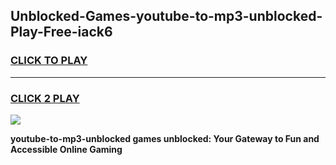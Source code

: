 
## Unblocked-Games-youtube-to-mp3-unblocked-Play-Free-iack6
<h3>
<a href="https://premium76.site?title=youtube-to-mp3-unblocked&ref=21A">CLICK TO PLAY</a></h3>
<hr>

<h3>
<a href="https://premium76.site?title=youtube-to-mp3-unblocked&ref=21A">CLICK 2 PLAY</a>
  
</h3>

<a href="https://premium76.site?title=youtube-to-mp3-unblocked&ref=21A"><img src="https://clearcache.store/games.png"></a>


**youtube-to-mp3-unblocked games unblocked: Your Gateway to Fun and Accessible Online Gaming**
